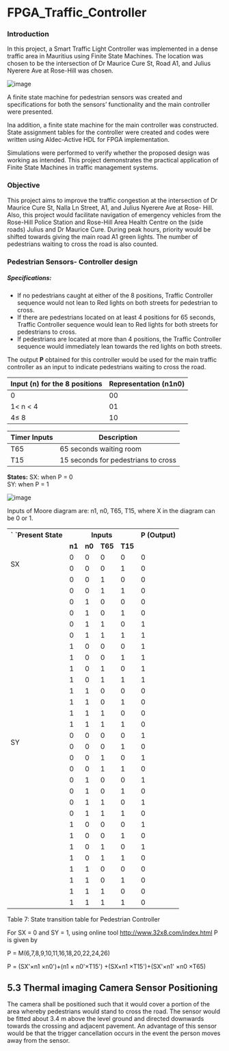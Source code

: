 # FPGA_Traffic_Controller


### Introduction
In this project, a Smart Traffic Light Controller was implemented in a dense traffic area in Mauritius using Finite State Machines. The location was chosen to be the intersection of Dr Maurice Cure St, Road A1, and Julius Nyerere Ave at Rose-Hill was chosen.

![image](https://github.com/Mouneerm/FPGA_Traffic_Controller/assets/45911394/00ecb0aa-d4fd-4077-bb00-609db17be1d6)


A finite state machine for pedestrian sensors was created and specifications for both the sensors’ functionality and the main controller were presented.

Ina addition, a finite state machine for the main controller was constructed. State assignment tables for the controller were created and codes were written using Aldec-Active HDL for FPGA implementation.

Simulations were performed to verify whether the proposed design was working as intended. This project demonstrates the practical application of Finite State Machines in traffic management systems.

### Objective
This project aims to improve the traffic congestion at the intersection of Dr Maurice Cure St, Nalla Ln Street, A1, and Julius Nyerere Ave at Rose- Hill. 
Also, this project would facilitate navigation of emergency vehicles from the Rose-Hill Police Station and Rose-Hill Area Health Centre on the (side roads) Julius and Dr Maurice Cure. 
During peak hours, priority would be shifted towards giving the main road A1 green lights. The number of pedestrians waiting to cross the road is also counted.

### Pedestrian Sensors- Controller design

##### Specifications: 
- If no pedestrians caught at either of the 8 positions, Traffic Controller sequence would not lean to Red lights on both streets for pedestrian to cross.
- If there are pedestrians located on at least 4 positions for 65 seconds, Traffic Controller sequence would lean to Red lights for both streets for pedestrians to cross.
- If pedestrians are located at more than 4 positions, the Traffic Controller sequence would immediately lean towards the red lights on both streets.

The output **P** obtained for this controller would be used for the main traffic controller as an input to indicate pedestrians waiting to cross the road. 

| Input (n) for the 8 positions   | Representation (n1n0)  |
|----------|-------------------------|
| 0        | 00                      |
| 1< n < 4 | 01                      |
| 4≤ 8     | 10                      |

| Timer Inputs | Description                         |
|--------------|-------------------------------------|
| T65          | 65 seconds waiting room             |
| T15          | 15 seconds for pedestrians to cross |


**States:**
SX: when P = 0  
SY: when P = 1 

![image](https://github.com/Mouneerm/FPGA_Traffic_Controller/assets/45911394/162fd128-56ce-4a9c-ae70-68b1635b8260)


Inputs of Moore diagram are: n1, n0, T65, T15, where X in the diagram can be 0 or 1.

<table><tr><th colspan="1" rowspan="2" valign="top">` `<b>Present State</b></th><th colspan="4" valign="top"><b>Inputs</b></th><th colspan="1" rowspan="1" valign="top"><b>P (Output)</b></th></tr>
<tr><td colspan="1" valign="top"><b>n1</b></td><td colspan="1" valign="top"><b>n0</b></td><td colspan="1" valign="top"><b>T65</b></td><td colspan="1" valign="top"><b>T15</b></td></tr>
<tr><td colspan="1" rowspan="16" valign="top"><p></p><p></p><p></p><p></p><p></p><p></p><p></p><p>SX</p></td><td colspan="1" valign="top">0</td><td colspan="1" valign="top">0</td><td colspan="1" valign="top">0</td><td colspan="1" valign="top">0</td><td colspan="1" valign="top">0</td></tr>
<tr><td colspan="1" valign="top">0</td><td colspan="1" valign="top">0</td><td colspan="1" valign="top">0</td><td colspan="1" valign="top">1</td><td colspan="1" valign="top">0</td></tr>
<tr><td colspan="1" valign="top">0</td><td colspan="1" valign="top">0</td><td colspan="1" valign="top">1</td><td colspan="1" valign="top">0</td><td colspan="1" valign="top">0</td></tr>
<tr><td colspan="1" valign="top">0</td><td colspan="1" valign="top">0</td><td colspan="1" valign="top">1</td><td colspan="1" valign="top">1</td><td colspan="1" valign="top">0</td></tr>
<tr><td colspan="1" valign="top">0</td><td colspan="1" valign="top">1</td><td colspan="1" valign="top">0</td><td colspan="1" valign="top">0</td><td colspan="1" valign="top">0</td></tr>
<tr><td colspan="1" valign="top">0</td><td colspan="1" valign="top">1</td><td colspan="1" valign="top">0</td><td colspan="1" valign="top">1</td><td colspan="1" valign="top">0</td></tr>
<tr><td colspan="1" valign="top">0</td><td colspan="1" valign="top">1</td><td colspan="1" valign="top">1</td><td colspan="1" valign="top">0</td><td colspan="1" valign="top">1</td></tr>
<tr><td colspan="1" valign="top">0</td><td colspan="1" valign="top">1</td><td colspan="1" valign="top">1</td><td colspan="1" valign="top">1</td><td colspan="1" valign="top">1</td></tr>
<tr><td colspan="1" valign="top">1</td><td colspan="1" valign="top">0</td><td colspan="1" valign="top">0</td><td colspan="1" valign="top">0</td><td colspan="1" valign="top">1</td></tr>
<tr><td colspan="1" valign="top">1</td><td colspan="1" valign="top">0</td><td colspan="1" valign="top">0</td><td colspan="1" valign="top">1</td><td colspan="1" valign="top">1</td></tr>
<tr><td colspan="1" valign="top">1</td><td colspan="1" valign="top">0</td><td colspan="1" valign="top">1</td><td colspan="1" valign="top">0</td><td colspan="1" valign="top">1</td></tr>
<tr><td colspan="1" valign="top">1</td><td colspan="1" valign="top">0</td><td colspan="1" valign="top">1</td><td colspan="1" valign="top">1</td><td colspan="1" valign="top">1</td></tr>
<tr><td colspan="1" valign="top">1</td><td colspan="1" valign="top">1</td><td colspan="1" valign="top">0</td><td colspan="1" valign="top">0</td><td colspan="1" valign="top">0</td></tr>
<tr><td colspan="1" valign="top">1</td><td colspan="1" valign="top">1</td><td colspan="1" valign="top">0</td><td colspan="1" valign="top">1</td><td colspan="1" valign="top">0</td></tr>
<tr><td colspan="1" valign="top">1</td><td colspan="1" valign="top">1</td><td colspan="1" valign="top">1</td><td colspan="1" valign="top">0</td><td colspan="1" valign="top">0</td></tr>
<tr><td colspan="1" valign="top">1</td><td colspan="1" valign="top">1</td><td colspan="1" valign="top">1</td><td colspan="1" valign="top">1</td><td colspan="1" valign="top">0</td></tr>
<tr><td colspan="1" rowspan="16" valign="top"><p></p><p></p><p></p><p></p><p></p><p></p><p></p><p>SY</p><p></p><p></p><p></p><p></p></td><td colspan="1" valign="top">0</td><td colspan="1" valign="top">0</td><td colspan="1" valign="top">0</td><td colspan="1" valign="top">0</td><td colspan="1" valign="top">1</td></tr>
<tr><td colspan="1" valign="top">0</td><td colspan="1" valign="top">0</td><td colspan="1" valign="top">0</td><td colspan="1" valign="top">1</td><td colspan="1" valign="top">0</td></tr>
<tr><td colspan="1" valign="top">0</td><td colspan="1" valign="top">0</td><td colspan="1" valign="top">1</td><td colspan="1" valign="top">0</td><td colspan="1" valign="top">1</td></tr>
<tr><td colspan="1" valign="top">0</td><td colspan="1" valign="top">0</td><td colspan="1" valign="top">1</td><td colspan="1" valign="top">1</td><td colspan="1" valign="top">0</td></tr>
<tr><td colspan="1" valign="top">0</td><td colspan="1" valign="top">1</td><td colspan="1" valign="top">0</td><td colspan="1" valign="top">0</td><td colspan="1" valign="top">1</td></tr>
<tr><td colspan="1" valign="top">0</td><td colspan="1" valign="top">1</td><td colspan="1" valign="top">0</td><td colspan="1" valign="top">1</td><td colspan="1" valign="top">0</td></tr>
<tr><td colspan="1" valign="top">0</td><td colspan="1" valign="top">1</td><td colspan="1" valign="top">1</td><td colspan="1" valign="top">0</td><td colspan="1" valign="top">1</td></tr>
<tr><td colspan="1" valign="top">0</td><td colspan="1" valign="top">1</td><td colspan="1" valign="top">1</td><td colspan="1" valign="top">1</td><td colspan="1" valign="top">0</td></tr>
<tr><td colspan="1" valign="top">1</td><td colspan="1" valign="top">0</td><td colspan="1" valign="top">0</td><td colspan="1" valign="top">0</td><td colspan="1" valign="top">1</td></tr>
<tr><td colspan="1" valign="top">1</td><td colspan="1" valign="top">0</td><td colspan="1" valign="top">0</td><td colspan="1" valign="top">1</td><td colspan="1" valign="top">0</td></tr>
<tr><td colspan="1" valign="top">1</td><td colspan="1" valign="top">0</td><td colspan="1" valign="top">1</td><td colspan="1" valign="top">0</td><td colspan="1" valign="top">1</td></tr>
<tr><td colspan="1" valign="top">1</td><td colspan="1" valign="top">0</td><td colspan="1" valign="top">1</td><td colspan="1" valign="top">1</td><td colspan="1" valign="top">0</td></tr>
<tr><td colspan="1" valign="top">1</td><td colspan="1" valign="top">1</td><td colspan="1" valign="top">0</td><td colspan="1" valign="top">0</td><td colspan="1" valign="top">0</td></tr>
<tr><td colspan="1" valign="top">1</td><td colspan="1" valign="top">1</td><td colspan="1" valign="top">0</td><td colspan="1" valign="top">1</td><td colspan="1" valign="top">0</td></tr>
<tr><td colspan="1" valign="top">1</td><td colspan="1" valign="top">1</td><td colspan="1" valign="top">1</td><td colspan="1" valign="top">0</td><td colspan="1" valign="top">0</td></tr>
<tr><td colspan="1" valign="top">1</td><td colspan="1" valign="top">1</td><td colspan="1" valign="top">1</td><td colspan="1" valign="top">1</td><td colspan="1" valign="top">0</td></tr>
</table>

<a name="_toc75525414"></a>Table 7: State transition table for Pedestrian Controller

For SX = 0 and SY = 1, using online tool <http://www.32x8.com/index.html> P is given by	

P = M(6,7,8,9,10,11,16,18,20,22,24,26) 

P = (SX'×n1 ×n0')+(n1 × n0'×T15') +(SX×n1 ×T15')+(SX'×n1' ×n0 ×T65)
## <a name="_toc75525228"></a>**5.3 Thermal imaging Camera Sensor Positioning**

The camera shall be positioned such that it would cover a portion of the area whereby pedestrians would stand to cross the road. The sensor would be fitted about 3.4 m above the level ground and directed downwards towards the crossing and adjacent pavement. An advantage of this sensor would be that the trigger cancellation occurs in the event the person moves away from the sensor.


